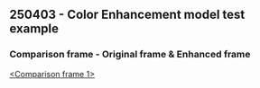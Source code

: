 ## 250403 - Color Enhancement model test example 

### Comparison frame - Original frame & Enhanced frame

[<Comparison frame 1>](https://cdn.knightlab.com/libs/juxtapose/latest/embed/index.html?uid=d590328a-102b-11f0-9397-d93975fe8866)





<!--
## 250320 - Color Enhancement model test example 

### Image1 

- **Input & GT**  
<table>
  <tr>
    <td><img src="https://github.com/user-attachments/assets/7165f421-1bb2-4007-b852-d788541388dc" alt="img_1_i" width="600"/></td>
    <td><img src="https://github.com/user-attachments/assets/de68d7f0-e24e-480b-9c4c-5d3c4e200367" alt="img_1_g" width="600"/></td>
    <td><img src="https://cdn.knightlab.com/libs/juxtapose/latest/embed/index.html?uid=d590328a-102b-11f0-9397-d93975fe8866" width="600"/></td>
  </tr>
</table>

- **Enhance**  
<div align="center">
  <img src="https://github.com/user-attachments/assets/82dcbe77-7714-4093-b1bc-5e1ac2841ddb" alt="img_1_e" width="500"/>
</div>

---

### Image2 

- **Input & GT**  
<table>
  <tr>
    <td><img src="https://github.com/user-attachments/assets/455c4fda-2d86-4527-94da-61b9c89646b0" alt="img_3_i" width="500"/></td>
    <td><img src="https://github.com/user-attachments/assets/18d7c9cb-71ae-4e04-a437-6c4d0f0e7227" alt="img_3_g" width="500"/></td>
  </tr>
</table>

- **Enhance**  
<div align="center">
  <img src="https://github.com/user-attachments/assets/bd019e6b-9194-4765-8261-4782680750d7" alt="img_3_e" width="500"/>
</div>

---

### Image3 

- **Input & GT**  
<table>
  <tr>
    <td><img src="https://github.com/user-attachments/assets/7ed98720-bbcc-4840-910b-e7f396a4537a" alt="img_4_i" width="500"/></td>
    <td><img src="https://github.com/user-attachments/assets/1464cfe9-3ac2-4356-8316-1a15bfb8800a" alt="img_4_g" width="500"/></td>
  </tr>
</table>

- **Enhance**  
<div align="center">
  <img src="https://github.com/user-attachments/assets/7edf4506-13e9-4c43-9e6a-a31afa18a6ef" alt="img_4_e" width="500"/>
</div>

---

### Image4 

- **Input & GT**  
<table>
  <tr>
    <td><img src="https://github.com/user-attachments/assets/3a4e3122-80cd-48f4-8a73-9f40f1e9a835" alt="img_6_i" width="500"/></td>
    <td><img src="https://github.com/user-attachments/assets/aab7fadd-2005-44f3-bb52-8b3177d2a0b3" alt="img_6_g" width="500"/></td>
  </tr>
</table>

- **Enhance**  
<div align="center">
  <img src="https://github.com/user-attachments/assets/8aa7de40-2d92-4b58-8745-49caf747b311" alt="img_6_e" width="500"/>
</div>

---

### Image5 

- **Input & GT**  
<table>
  <tr>
    <td><img src="https://github.com/user-attachments/assets/b6a3fb40-bbf8-476b-9e43-a004a9e34640" alt="img_5_i" width="500"/></td>
    <td><img src="https://github.com/user-attachments/assets/bcf74ff9-16cb-406b-a69a-e3c78757f3f6" alt="img_5_g" width="500"/></td>
  </tr>
</table>

- **Enhance**  
<div align="center">
  <img src="https://github.com/user-attachments/assets/04f700a6-5017-446d-a173-e166d64fcc94" alt="img_5_e" width="500"/>
</div>

---

### Image6 

- **Input & GT**  
<table>
  <tr>
    <td><img src="https://github.com/user-attachments/assets/19c01c1a-d810-4e26-9c15-d0a9ffe4ca4b" alt="img_2_i" width="500"/></td>
    <td><img src="https://github.com/user-attachments/assets/bbd9100f-c07b-4880-a054-a2686fe7ec2c" alt="img_2_g" width="500"/></td>
  </tr>
</table>

- **Enhance**  
<div align="center">
  <img src="https://github.com/user-attachments/assets/ec73f33c-bf14-40ed-9a6e-eaaad96fb28c" alt="img_2_e" width="500"/>
</div>

---

### Image7 

- **Input & GT**  
<table>
  <tr>
    <td><img src="https://github.com/user-attachments/assets/6cefb3e5-7ff7-47ae-a13e-6ea19d4722b0" alt="img_7_i" width="500"/></td>
    <td><img src="https://github.com/user-attachments/assets/a0763ff5-a40b-4f9c-97d5-b8dc4fa5497d" alt="img_7_g" width="500"/></td>
  </tr>
</table>

- **Enhance**  
<div align="center">
  <img src="https://github.com/user-attachments/assets/2a97021d-4871-44a1-946c-7d6a46ce69b3" alt="img_7_e" width="500"/>
</div>

-->



